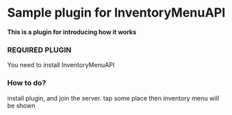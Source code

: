 # Sample plugin for InventoryMenuAPI
**This is a plugin for introducing how it works**


### REQUIRED PLUGIN
You need to install InventoryMenuAPI


### How to do?
install plugin, and join the server.
tap some place then inventory menu will be shown